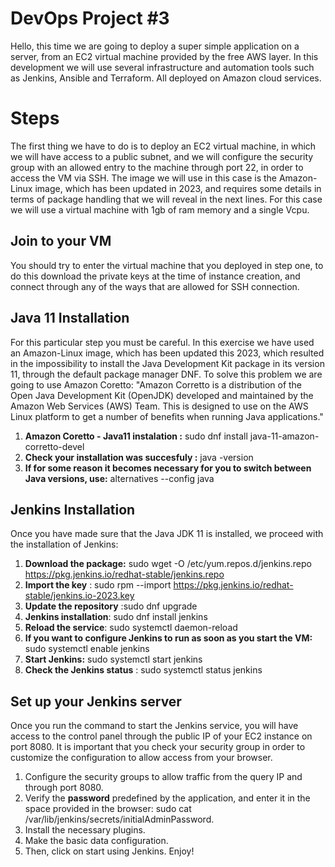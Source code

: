 # DevOps Project #3

Hello, this time we are going to deploy a super simple application on a server, from an EC2 virtual machine provided by the free AWS layer. In this development we will use several infrastructure and automation tools such as Jenkins, Ansible and Terraform. All deployed on Amazon cloud services. 


# Steps

The first thing we have to do is to deploy an EC2 virtual machine, in which we will have access to a public subnet, and we will configure the security group with an allowed entry to the machine through port 22, in order to access the VM via SSH. The image we will use in this case is the Amazon-Linux image, which has been updated in 2023, and requires some details in terms of package handling that we will reveal in the next lines. For this case we will use a virtual machine with 1gb of ram memory and a single Vcpu.

## Join to your VM 

You should try to enter the virtual machine that you deployed in step one, to do this download the private keys at the time of instance creation, and connect through any of the ways that are allowed for SSH connection.

## Java 11 Installation

For this particular step you must be careful. In this exercise we have used an Amazon-Linux image, which has been updated this 2023, which resulted in the impossibility to install the Java Development Kit package in its version 11, through the default package manager DNF. To solve this problem we are going to use Amazon Coretto: "Amazon Corretto is a distribution of the Open Java Development Kit (OpenJDK) developed and maintained by the Amazon Web Services (AWS) Team. This is designed to use on the AWS Linux platform to get a number of benefits when running Java applications."

 1. **Amazon Coretto - Java11 instalation :** sudo dnf install java-11-amazon-corretto-devel
 2. **Check your installation was succesfuly :** java -version
 3. **If for some reason it becomes necessary for you to switch between Java versions, use:** alternatives --config java

## Jenkins Installation

Once you have made sure that the Java JDK 11 is installed, we proceed with the installation of Jenkins:

 1. **Download the package:** sudo wget -O /etc/yum.repos.d/jenkins.repo \
    https://pkg.jenkins.io/redhat-stable/jenkins.repo
 2. **Import the key** :  sudo rpm --import https://pkg.jenkins.io/redhat-stable/jenkins.io-2023.key
 3. **Update the repository** :sudo dnf upgrade
 4. **Jenkins installation**: sudo dnf install jenkins
 5. **Reload the service**: sudo systemctl daemon-reload
 6. **If you want to configure Jenkins to run as soon as you start the VM:** 
sudo systemctl enable jenkins
7. **Start Jenkins:** sudo systemctl start jenkins
8. **Check the Jenkins status** : sudo systemctl status jenkins


## Set up your Jenkins server

Once you run the command to start the Jenkins service, you will have access to the control panel through the public IP of your EC2 instance on port 8080. It is important that you check your security group in order to customize the configuration to allow access from your browser. 

 1. Configure the security groups to allow traffic from the query IP and through port 8080.
 2. Verify the **password** predefined by the application, and enter it in the space provided in the browser: sudo cat /var/lib/jenkins/secrets/initialAdminPassword.
 3. Install the necessary plugins.
 4. Make the basic data configuration. 
 5. Then, click on start using Jenkins. Enjoy!
